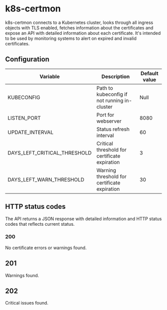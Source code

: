 # k8s-certmon
k8s-certmon connects to a Kubernetes cluster, looks through all ingress objects with TLS enabled, fetches information about the certificates and expose an API with detailed information about each certificate. It's intended to be used by monitoring systems to alert on expired and invalid certificates.


## Configuration

| Variable                      | Description                                   | Default value |
|-------------------------------|-----------------------------------------------|---------------|
|KUBECONFIG                     | Path to kubeconfig if not running in-cluster  | Null
|LISTEN_PORT                    | Port for webserver                            | 8080          |
|UPDATE_INTERVAL                | Status refresh interval                       | 60            |
|DAYS_LEFT_CRITICAL_THRESHOLD   | Critical threshold for certificate expiration | 3             |
|DAYS_LEFT_WARN_THRESHOLD       | Warning threshold for certificate expiration  | 30            |

## HTTP status codes

The API returns a JSON response with detailed information and HTTP status codes that reflects current status.

### 200
No certificate errors or warnings found.

## 201
Warnings found.

## 202
Critical issues found.
